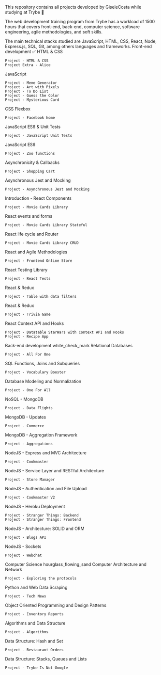 This repository contains all projects developed by GiseleCosta while studying at Trybe :rocket:

The web development training program from Trybe has a workload of 1500 hours that covers front-end, back-end, computer science, software engineering, agile methodologies, and soft skills.

The main technical stacks studied are JavaScript, HTML, CSS, React, Node, Express.js, SQL, Git, among others languages and frameworks.
Front-end development :white_check_mark:
HTML & CSS

    Project - HTML & CSS
    Project Extra - Alice

JavaScript

    Project - Meme Generator
    Project - Art with Pixels
    Project - To Do List
    Project - Guess the Color
    Project - Mysterious Card

CSS Flexbox

    Project - Facebook home

JavaScript ES6 & Unit Tests

    Project - JavaScript Unit Tests

JavaScript ES6

    Project - Zoo functions

Asynchronicity & Callbacks

    Project - Shopping Cart

Asynchronous Jest and Mocking

    Project - Asynchronous Jest and Mocking

Introduction - React Components

    Project - Movie Cards Library

React events and forms

    Project - Movie Cards Library Stateful

React life cycle and Router

    Project - Movie Cards Library CRUD

React and Agile Methodologies

    Project - Frontend Online Store

React Testing Library

    Project - React Tests

React & Redux

    Project - Table with data filters

React & Redux

    Project - Trivia Game

React Context API and Hooks

    Project - Datatable StarWars with Context API and Hooks
    Project - Recipe App

Back-end development white_check_mark
Relational Databases

    Project - All For One

SQL Functions, Joins and Subqueries

    Project - Vocabulary Booster

Database Modeling and Normalization

    Project - One For All

NoSQL - MongoDB

    Project - Data Flights

MongoDB - Updates

    Project - Commerce

MongoDB - Aggregation Framework

    Project - Aggregations

NodeJS - Express and MVC Architecture

    Project - Cookmaster

NodeJS - Service Layer and RESTful Architecture

    Project - Store Manager

NodeJS - Authentication and File Upload

    Project - Cookmaster V2

NodeJS - Heroku Deployment

    Project - Stranger Things: Backend
    Project - Stranger Things: Frontend

NodeJS - Architecture: SOLID and ORM

    Project - Blogs API

NodeJS - Sockets

    Project - Webchat

Computer Science hourglass_flowing_sand
Computer Architecture and Network

    Project - Exploring the protocols

Python and Web Data Scraping

    Project - Tech News

Object Oriented Programming and Design Patterns

    Project - Inventory Reports

Algorithms and Data Structure

    Project - Algorithms

Data Structure: Hash and Set

    Project - Restaurant Orders

Data Structure: Stacks, Queues and Lists

    Project - Trybe Is Not Google
